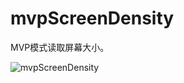 ﻿# mvpScreenDensity
MVP模式读取屏幕大小。

![mvpScreenDensity](http://7xly3m.com1.z0.glb.clouddn.com/MVP.png)

